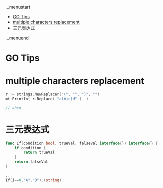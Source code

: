 ...menustart

 - [GO Tips](#8b1b84c36166bd2b2098cdf1fe2f18e4)
 - [multiple characters replacement](#092987d14c5ea50ca1043604d333f7f7)
 - [三元表达式](#6ada22780ed552c34465864a2648f7e9)

...menuend


<h2 id="8b1b84c36166bd2b2098cdf1fe2f18e4"></h2>

# GO Tips

<h2 id="092987d14c5ea50ca1043604d333f7f7"></h2>

# multiple characters replacement

```go
r := strings.NewReplacer("(", "", ")", "")                                                                                                     
mt.Println( r.Replace( "a(b)c)d" )  )

// abcd
```

<h2 id="6ada22780ed552c34465864a2648f7e9"></h2>

# 三元表达式

```go
func If(condition bool, trueVal, falseVal interface{}) interface{} {  
    if condition {
        return trueVal
    }
    return falseVal
}

...
If(i==0,"A","B").(string)
```

